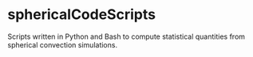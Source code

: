 # sphericalCodeScripts
Scripts written in Python and Bash to compute statistical quantities from spherical convection simulations.

